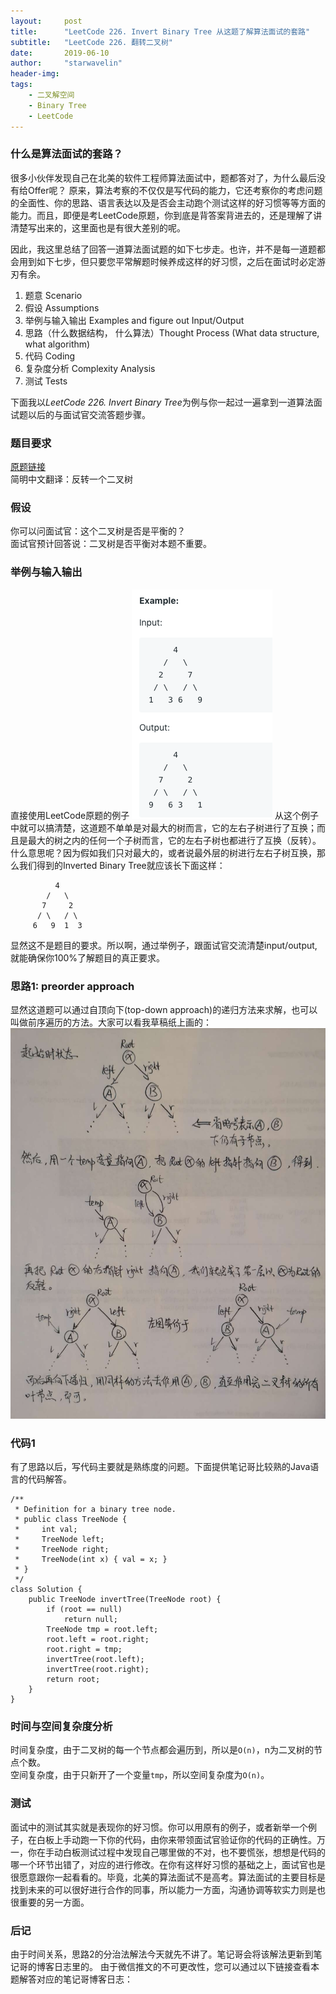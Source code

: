 ```yaml
---
layout:     post
title:      "LeetCode 226. Invert Binary Tree 从这题了解算法面试的套路"
subtitle:   "LeetCode 226. 翻转二叉树"
date:       2019-06-10
author:     "starwavelin"
header-img:
tags:
    - 二叉解空间
    - Binary Tree
    - LeetCode
---
```

### 什么是算法面试的套路？
很多小伙伴发现自己在北美的软件工程师算法面试中，题都答对了，为什么最后没有给Offer呢？
原来，算法考察的不仅仅是写代码的能力，它还考察你的考虑问题的全面性、你的思路、语言表达以及是否会主动跑个测试这样的好习惯等等方面的能力。而且，即便是考LeetCode原题，你到底是背答案背进去的，还是理解了讲清楚写出来的，这里面也是有很大差别的呢。

因此，我这里总结了回答一道算法面试题的如下七步走。也许，并不是每一道题都会用到如下七步，但只要您平常解题时候养成这样的好习惯，之后在面试时必定游刃有余。

1. 题意 Scenario
2. 假设 Assumptions
3. 举例与输入输出 Examples and figure out Input/Output
4. 思路（什么数据结构， 什么算法）Thought Process (What data structure, what algorithm)
5. 代码 Coding
6. 复杂度分析 Complexity Analysis
7. 测试 Tests


下面我以*LeetCode 226. Invert Binary Tree*为例与你一起过一遍拿到一道算法面试题以后的与面试官交流答题步骤。

### 题目要求
[原题链接](https://leetcode.com/problems/invert-binary-tree/)  
简明中文翻译：反转一个二叉树

### 假设
你可以问面试官：这个二叉树是否是平衡的？  
面试官预计回答说：二叉树是否平衡对本题不重要。

### 举例与输入输出
直接使用LeetCode原题的例子
![oh-my-zsh](/img/in-post/20190610-lc-226/example.png)
从这个例子中就可以搞清楚，这道题不单单是对最大的树而言，它的左右子树进行了互换；而且是最大的树之内的任何一个子树而言，它的左右子树也都进行了互换（反转）。    
什么意思呢？因为假如我们只对最大的，或者说最外层的树进行左右子树互换，那么我们得到的Inverted Binary Tree就应该长下面这样：
```
          4
        /   \
       7     2
      / \   / \
     6   9  1  3
```
显然这不是题目的要求。所以啊，通过举例子，跟面试官交流清楚input/output,就能确保你100%了解题目的真正要求。

### 思路1: preorder approach
显然这道题可以通过自顶向下(top-down approach)的递归方法来求解，也可以叫做前序遍历的方法。大家可以看我草稿纸上画的：
![oh-my-zsh](/img/in-post/20190610-lc-226/thought1.png)

### 代码1
有了思路以后，写代码主要就是熟练度的问题。下面提供笔记哥比较熟的Java语言的代码解答。
```
/**
 * Definition for a binary tree node.
 * public class TreeNode {
 *     int val;
 *     TreeNode left;
 *     TreeNode right;
 *     TreeNode(int x) { val = x; }
 * }
 */
class Solution {
    public TreeNode invertTree(TreeNode root) {
        if (root == null)
            return null;
        TreeNode tmp = root.left;
        root.left = root.right;
        root.right = tmp;
        invertTree(root.left);
        invertTree(root.right);
        return root;
    }
}
```

### 时间与空间复杂度分析
时间复杂度，由于二叉树的每一个节点都会遍历到，所以是`O(n)`，n为二叉树的节点个数。  
空间复杂度，由于只新开了一个变量`tmp`，所以空间复杂度为`O(n)`。

### 测试
面试中的测试其实就是表现你的好习惯。你可以用原有的例子，或者新举一个例子，在白板上手动跑一下你的代码，由你来带领面试官验证你的代码的正确性。万一，你在手动白板测试过程中发现自己哪里做的不对，也不要慌张，想想是代码的哪一个环节出错了，对应的进行修改。在你有这样好习惯的基础之上，面试官也是很愿意跟你一起看看的。毕竟，北美的算法面试不是高考。算法面试的主要目标是找到未来的可以很好进行合作的同事，所以能力一方面，沟通协调等软实力则是也很重要的另一方面。

### 后记
由于时间关系，思路2的分治法解法今天就先不讲了。笔记哥会将该解法更新到笔记哥的博客日志里的。
由于微信推文的不可更改性，您可以通过以下链接查看本题解答对应的笔记哥博客日志：
